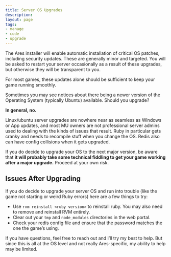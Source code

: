 ```yaml
---
title: Server OS Upgrades
description: 
layout: page
tags:
- manage
- code
- upgrade
---
```


The Ares installer will enable automatic installation of critical OS patches, including security updates. These are generally minor and targeted. You will be asked to restart your server occasionally as a result of these upgrades, but otherwise they will be transparent to you.

For most games, these updates alone should be sufficient to keep your game running smoothly.

Sometimes you may see notices about there being a newer version of the Operating System (typically Ubuntu) available.  Should you upgrade?

**In general, no.**

Linux/ubuntu server upgrades are nowhere near as seamless as Windows or App updates, and most MU owners are not professional server admins used to dealing with the kinds of issues that result. Ruby in particular gets cranky and needs to recompile stuff when you change the OS. Redis also can have config collisions when it gets upgraded. 

If you do decide to upgrade your OS to the next major version, be aware that **it will probably take some technical fiddling to get your game working after a major upgrade.** Proceed at your own risk.

## Issues After Upgrading

If you do decide to upgrade your server OS and run into trouble (like the game not starting or weird Ruby errors) here are a few things to try:

* Use `rvm reinstall <ruby version>` to reinstall ruby. You may also need to remove and reinstall RVM entirely.
* Clear out your `tmp` and `node_modules` directories in the web portal.
* Check your redis config file and ensure that the password matches the one the game’s using.

If you have questions, feel free to reach out and I’ll try my best to help. But since this is all at the OS level and not really Ares-specific, my ability to help may be limited.